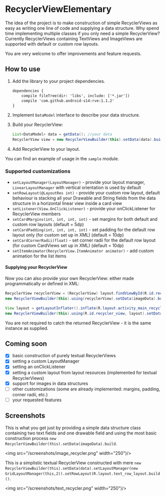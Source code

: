 # RecyclerViewElementary
The idea of the project is to make construction of simple RecyclerViews as easy as writing one line of code and supplying a data structure.
Why spend time implementing multiple classes if you only need a simple RecyclerView?
Currently RecyclerViews containing TextViews and ImageViews are supported with default or custom row layouts.

You are very welcome to offer improvements and feature requests.
## How to use
1. Add the library to your project dependencies.

    ```
    dependencies {
        compile fileTree(dir: 'libs', include: ['*.jar'])
        compile 'com.github.android-s14:rve:1.1.2'
    }
    ```

3. Implement `DataModel` interface to describe your data structure.
4. Build your RecyclerView:

    ```java
    List<DataModel> data = getData(); //your data
    RecyclerView view = new RecyclerViewBuilder(this).setData(data).build();
    ```

5. Add RecyclerView to your layout.

You can find an example of usage in the `sample` module.

### Supported customizations
- `setLayoutManager(LayoutManager)` - provide your layout manager, `LinearLayoutManager` with vertical orientation is used by default
- `setRowLayout(@LayoutRes int)` - provide your custom row layout, default behaviour is stacking all your Drawable and String fields from the data structure in a horizontal linear view inside a card view
- `setListener(View.OnClickListener)` - provide your onClickListener for RecyclerView members
- `setCardMargins(int, int, int, int)` - set margins for both default and custom row layouts (default = 5dp)
- `setCardPadding(int, int, int, int)` - set padding for the default row layout only (for custom set up in XML) (default = 10dp)
- `setCardCornerRadii(float)` - set corner radii for the default row layout (for custom CardViews set up in XML) (default = 10dp)
- `setItemAnimator(RecyclerView.ItemAnimator animator)` - add custom animation for the list items

#### Supplying your RecyclerView
Now you can also provide your own RecyclerView: either made programmatically or defined in XML:

```java
RecyclerView recyclerView = (RecyclerView) layout.findViewById(R.id.recycler_view);
new RecyclerViewBuilder(this).using(recyclerView).setData(imageData).build();
```

```java
View layout = getLayoutInflater().inflate(R.layout.activity_main_recycler, null);
new RecyclerViewBuilder(this).using(R.id.recycler_view, layout).setData(imageData).build();
```

You are not required to catch the returned RecyclerView - it is the same instance as supplied.

## Coming soon
- [x] basic construction of purely textual RecyclerViews
- [x] setting a custom LayoutManager
- [x] setting an onClickListener
- [x] setting a custom layout from layout resources (implemented for textual RecyclerViews)
- [x] support for images in data structures
- [ ] other customizations (some are already implemented: margins, padding, corner radii, etc.)
- [ ] your requested features

## Screenshots
This is what you get just by providing a simple data structure class containing two text fields and one drawable field and using the most basic construction process `new RecyclerViewBuilder(this).setData(imageData).build`.

<img src="/screenshots/image_recycler.png" width="250")/>

This is a simplistic textual RecyclerView constructed with mere `new RecyclerViewBuilder(this).setData(data).setLayoutManager(new GridLayoutManager(this,2)).setRowLayout(R.layout.text_row_layout.build()`.

<img src="/screenshots/text_recycler.png" width="250")/>




